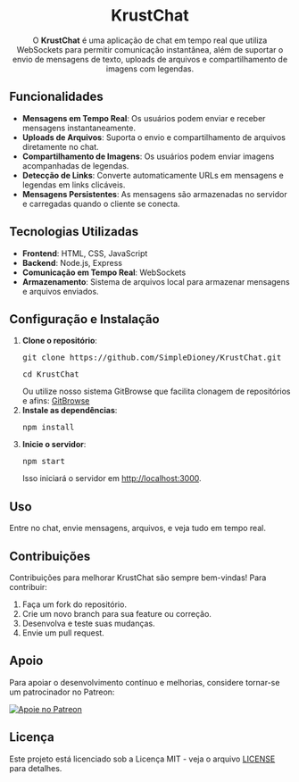 
<div align="center">
<h1>KrustChat</h1>
<p>O <strong>KrustChat</strong> é uma aplicação de chat em tempo real que utiliza WebSockets para permitir comunicação instantânea, além de suportar o envio de mensagens de texto, uploads de arquivos e compartilhamento de imagens com legendas.</p>
</div>
<h2>Funcionalidades</h2>
<ul>
  <li><strong>Mensagens em Tempo Real</strong>: Os usuários podem enviar e receber mensagens instantaneamente.</li>
  <li><strong>Uploads de Arquivos</strong>: Suporta o envio e compartilhamento de arquivos diretamente no chat.</li>
  <li><strong>Compartilhamento de Imagens</strong>: Os usuários podem enviar imagens acompanhadas de legendas.</li>
  <li><strong>Detecção de Links</strong>: Converte automaticamente URLs em mensagens e legendas em links clicáveis.</li>
  <li><strong>Mensagens Persistentes</strong>: As mensagens são armazenadas no servidor e carregadas quando o cliente se conecta.</li>
</ul>

<h2>Tecnologias Utilizadas</h2>
<ul>
  <li><strong>Frontend</strong>: HTML, CSS, JavaScript</li>
  <li><strong>Backend</strong>: Node.js, Express</li>
  <li><strong>Comunicação em Tempo Real</strong>: WebSockets</li>
  <li><strong>Armazenamento</strong>: Sistema de arquivos local para armazenar mensagens e arquivos enviados.</li>
</ul>

<h2>Configuração e Instalação</h2>
<ol>
  <li><strong>Clone o repositório</strong>:
    <pre>git clone https://github.com/SimpleDioney/KrustChat.git</pre>
    <pre>cd KrustChat</pre>
    Ou utilize nosso sistema GitBrowse que facilita clonagem de repositórios e afins:
    <a href="https://github.com/SimpleDioney/GitBrowse">GitBrowse</a>
  </li>
  <li><strong>Instale as dependências</strong>:
    <pre>npm install</pre>
  </li>
  <li><strong>Inicie o servidor</strong>:
    <pre>npm start</pre>
    Isso iniciará o servidor em <a href="http://localhost:3000">http://localhost:3000</a>.
  </li>
</ol>

<h2>Uso</h2>
<p>Entre no chat, envie mensagens, arquivos, e veja tudo em tempo real.</p>

<h2>Contribuições</h2>
<p>Contribuições para melhorar KrustChat são sempre bem-vindas! Para contribuir:</p>
<ol text-align="justify">
    <li>Faça um fork do repositório.</li>
    <li>Crie um novo branch para sua feature ou correção.</li>
    <li>Desenvolva e teste suas mudanças.</li>
    <li>Envie um pull request.</li>
</ol>

<h2>Apoio</h2>
<p>Para apoiar o desenvolvimento contínuo e melhorias, considere tornar-se um patrocinador no Patreon:</p>
<p><a href="https://patreon.com/SimpleDioney"><img src="https://patreon.com/SimpleDioney?utm_medium=unknown&utm_source=join_link&utm_campaign=creatorshare_creator&utm_content=copyLink" alt="Apoie no Patreon"></a></p>

<h2>Licença</h2>
<p>Este projeto está licenciado sob a Licença MIT - veja o arquivo <a href="LICENSE">LICENSE</a> para detalhes.</p>
